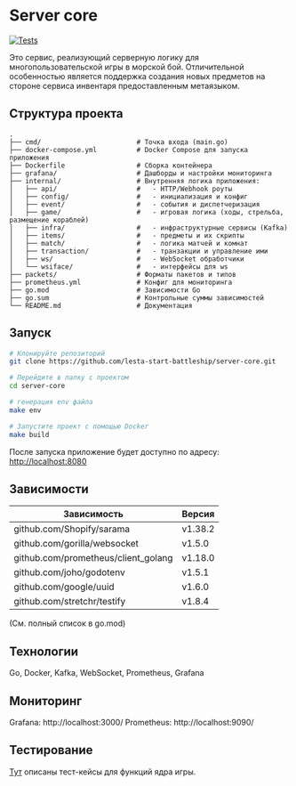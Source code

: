# Server core
[![Tests](https://github.com/lesta-start-battleship/server-core/actions/workflows/ci.yml/badge.svg)](https://github.com/lesta-start-battleship/server-core/actions/workflows/ci.yml)

Это сервис, реализующий серверную логику для многопользовательской игры в морской бой. Отличительной особенностью является поддержка создания новых предметов на стороне сервиса инвентаря предоставленным метаязыком.

## Структура проекта

```text
.
├── cmd/                        # Точка входа (main.go)
├── docker-compose.yml          # Docker Compose для запуска приложения
├── Dockerfile                  # Сборка контейнера
├── grafana/                    # Дашборды и настройки мониторинга
├── internal/                   # Внутренняя логика приложения:
│   ├── api/                    #   - HTTP/Webhook роуты
│   ├── config/                 #   - инициализация и конфиг
│   ├── event/                  #   - события и диспетчеризация
│   ├── game/                   #   - игровая логика (ходы, стрельба, размещение кораблей)
│   ├── infra/                  #   - инфраструктурные сервисы (Kafka)
│   ├── items/                  #   - предметы и их скрипты
│   ├── match/                  #   - логика матчей и комнат
│   ├── transaction/            #   - транзакции и управление ими
│   ├── ws/                     #   - WebSocket обработчики
│   └── wsiface/                #   - интерфейсы для ws
├── packets/                    # Форматы пакетов и типов
├── prometheus.yml              # Конфиг для мониторинга
├── go.mod                      # Зависимости Go
├── go.sum                      # Контрольные суммы зависимостей
└── README.md                   # Документация
```

## Запуск

```bash
# Клонируйте репозиторий
git clone https://github.com/lesta-start-battleship/server-core.git

# Перейдите в папку с проектом
cd server-core

# генерация env файла
make env

# Запустите проект с помощью Docker
make build
```

После запуска приложение будет доступно по адресу: [http://localhost:8080](http://localhost8080)


## Зависимости

| Зависимость                  | Версия         |
|------------------------------|---------------|
| github.com/Shopify/sarama    | v1.38.2       |
| github.com/gorilla/websocket | v1.5.0        |
| github.com/prometheus/client_golang | v1.18.0 |
| github.com/joho/godotenv     | v1.5.1        |
| github.com/google/uuid       | v1.6.0        |
| github.com/stretchr/testify  | v1.8.4        |

(См. полный список в go.mod)

## Технологии

Go, Docker, Kafka, WebSocket, Prometheus, Grafana

## Мониторинг

Grafana:    http://localhost:3000/
Prometheus: http://localhost:9090/

## Тестирование
[Тут](docs/gameTestReport.md) описаны тест-кейсы для функций ядра игры.
